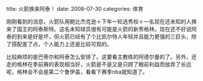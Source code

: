 title: 火箭换来阿泰！
date: 2008-07-30
categories: 体育

刚刚看到的消息，火箭队用鲍比杰克逊＋下年一轮选秀权＋一名现在还未知的人换来了国王的阿泰斯特。这名未知球员很有可能是火箭的新秀格林。现在还不好说阿泰的到来是好是坏，但火箭已经有了个比凯尔特人年轻并且能力更强的三巨头，除了搭配差了点，个人能力上还是比较可观的。  
  
比较麻烦的是巴蒂尔和阿泰怎么安排了。这要看主教练的阿德尔曼的了。另外，还走的格林在季前赛的表现相当好，火箭是不是又是只顾了眼前利益而放弃了长远呢，格林会不会是第二个鲁伊盖，看看下赛季nba就知道了。
